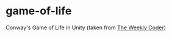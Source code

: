 # game-of-life
Conway's Game of Life in Unity (taken from [The Weekly Coder](https://www.youtube.com/watch?v=BHqfkMu1Syw&list=PLiRrp7UEG13YiTwVr1wPnYtTvt12ZKg1r&index=2))
